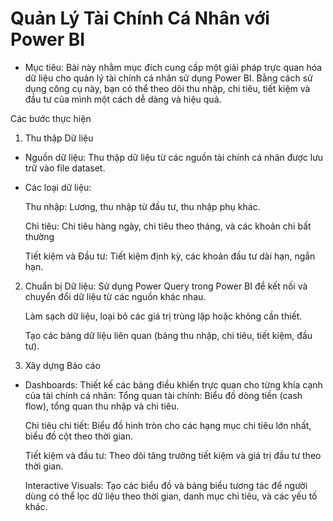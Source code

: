 # Quản Lý Tài Chính Cá Nhân với Power BI
- Mục tiêu: Bài này nhằm mục đích cung cấp một giải pháp trực quan hóa dữ liệu cho quản lý tài chính cá nhân sử dụng Power BI. Bằng cách sử dụng công cụ này, bạn có thể theo dõi thu nhập, chi tiêu, tiết kiệm và đầu tư của mình một cách dễ dàng và hiệu quả.

Các bước thực hiện
1. Thu thập Dữ liệu
- Nguồn dữ liệu: Thu thập dữ liệu từ các nguồn tài chính cá nhân được lưu trữ vào file dataset.

- Các loại dữ liệu:
  
  Thu nhập: Lương, thu nhập từ đầu tư, thu nhập phụ khác.
  
  Chi tiêu: Chi tiêu hàng ngày, chi tiêu theo tháng, và các khoản chi bất thường
  
  Tiết kiệm và Đầu tư: Tiết kiệm định kỳ, các khoản đầu tư dài hạn, ngắn hạn.

2. Chuẩn bị Dữ liệu:
   Sử dụng Power Query trong Power BI để kết nối và chuyển đổi dữ liệu từ các nguồn khác nhau.

   Làm sạch dữ liệu, loại bỏ các giá trị trùng lặp hoặc không cần thiết.

   Tạo các bảng dữ liệu liên quan (bảng thu nhập, chi tiêu, tiết kiệm, đầu tư).

3. Xây dựng Báo cáo
- Dashboards: Thiết kế các bảng điều khiển trực quan cho từng khía cạnh của tài chính cá nhân:
  Tổng quan tài chính: Biểu đồ dòng tiền (cash flow), tổng quan thu nhập và chi tiêu.
  
  Chi tiêu chi tiết: Biểu đồ hình tròn cho các hạng mục chi tiêu lớn nhất, biểu đồ cột theo thời gian.

  Tiết kiệm và đầu tư: Theo dõi tăng trưởng tiết kiệm và giá trị đầu tư theo thời gian.

  Interactive Visuals: Tạo các biểu đồ và bảng biểu tương tác để người dùng có thể lọc dữ liệu theo thời gian, danh mục chi tiêu, và các yếu tố khác.

